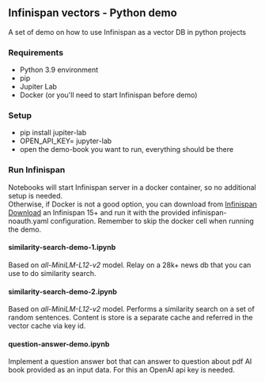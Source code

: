 ## Infinispan vectors - Python demo

A set of demo on how to use Infinispan as a vector DB in python projects

### Requirements

- Python 3.9 environment
- pip
- Jupiter Lab
- Docker (or you'll need to start Infinispan before demo)

### Setup

- pip install jupiter-lab
- OPEN_API_KEY=<yourkey> jupyter-lab
- open the demo-book you want to run, everything should be there

### Run Infinispan
Notebooks will start Infinispan server in a docker container, so no additional setup is needed.  
Otherwise, if Docker is not a good option, you can download from
[Infinispan Download](https://infinispan.org/download) an Infinispan 15+ and run it
with the provided infinispan-noauth.yaml configuration. Remember to skip the docker cell
when running the demo.

#### similarity-search-demo-1.ipynb
Based on _all-MiniLM-L12-v2_ model. Relay on a 28k+ news db that you can use
to do similarity search.

#### similarity-search-demo-2.ipynb
Based on _all-MiniLM-L12-v2_ model. Performs a similarity search on a set of
random sentences. Content is store is a separate cache and referred in the vector
cache via key id.

#### question-answer-demo.ipynb
Implement a question answer bot that can answer to question about pdf AI book
provided as an input data. For this an OpenAI api key is needed.